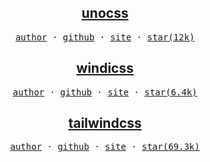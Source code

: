 <h2 align=center>
  <a href="https://github.com/unocss/unocss" target="_blank">unocss</a>
</h2>

<p align="center">
  <samp>
    <a href="https://github.com/antfu" target="_blank">author</a> ·
    <a href="https://github.com/unocss/unocss" target="_blank">github</a> ·
    <a href="https://unocss.dev" target="_blank">site</a> ·
    <a href="#">star(12k)</a>
  </samp>
</p>

<h2 align=center>
  <a href="https://github.com/windicss/windicss" target="_blank">windicss</a>
</h2>

<p align="center">
  <samp>
    <a href="https://github.com/voorjaar" target="_blank">author</a> ·
    <a href="https://github.com/windicss/windicss" target="_blank">github</a> ·
    <a href="https://windicss.org" target="_blank">site</a> ·
    <a href="#">star(6.4k)</a>
  </samp>
</p>

<h2 align=center>
  <a href="https://github.com/tailwindlabs/tailwindcss" target="_blank">tailwindcss</a>
</h2>

<p align="center">
  <samp>
    <a href="https://github.com/adamwathan" target="_blank">author</a> ·
    <a href="https://github.com/tailwindlabs/tailwindcss" target="_blank">github</a> ·
    <a href="https://tailwindcss.com" target="_blank">site</a> ·
    <a href="#">star(69.3k)</a>
  </samp>
</p>
